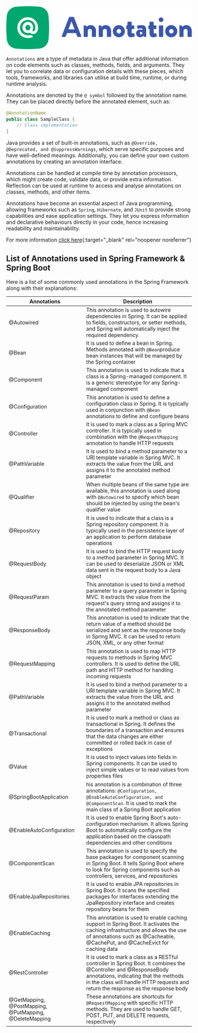 <div align="center">
<img src="./images/AnnotationsLogo.png" alt="SpringLogo">
</div>

`Annotations` are a type of metadata in Java that offer additional information on code elements such as classes, methods, fields, and arguments. They let you to correlate data or configuration details with these pieces, which tools, frameworks, and libraries can utilise at build time, runtime, or during runtime analysis.

Annotations are denoted by the `@ symbol` followed by the annotation name. They can be placed directly before the annotated element, such as:

```java
@AnnotationName
public class SampleClass {
    // Class implementation
}

```
Java provides a set of built-in annotations, such as `@Override, @Deprecated, and @SuppressWarnings`, which serve specific purposes and have well-defined meanings. Additionally, you can define your own custom annotations by creating an annotation interface.

Annotations can be handled at compile time by annotation processors, which might create code, validate data, or provide extra information. Reflection can be used at runtime to access and analyse annotations on classes, methods, and other items.

Annotations have become an essential aspect of Java programming, allowing frameworks such as `Spring`, `Hibernate`, and `JUnit` to provide strong capabilities and ease application settings. They let you express information and declarative behaviours directly in your code, hence increasing readability and maintainability.

For more information [click here](https://www.jitendrazaa.com/blog/java/meta-annotation-annotate-other-annotation/){:target="_blank" rel="noopener noreferrer"}

## List of Annotations used in Spring Framework & Spring Boot

Here is a list of some commonly used annotations in the Spring Framework along with their explanations:

| Annotations                                  | Description                                                                                                                                                                     |
|----------------------------------------------|---------------------------------------------------------------------------------------------------------------------------------------------------------------------------------|
| @Autowired                                   | This annotation is used to autowire dependencies in Spring. It can be applied to fields, constructors, or setter methods, and Spring will automatically inject the required dependency |
| @Bean                                        | It is used to define a bean in Spring. Methods annotated with `@Bean`produce bean instances that will be managed by the Spring container                                         |
| @Component                                   | This annotation is used to indicate that a class is a Spring-managed component. It is a generic stereotype for any Spring-managed component                                     |
| @Configuration                               | This annotation is used to define a configuration class in Spring. It is typically used in conjunction with `@Bean` annotations to define and configure beans                     |
| @Controller                                  |  It is used to mark a class as a Spring MVC controller. It is typically used in combination with the `@RequestMapping` annotation to handle HTTP requests                         |
| @PathVariable                                | It is used to bind a method parameter to a URI template variable in Spring MVC. It extracts the value from the URL and assigns it to the annotated method parameter|
| @Qualifier                                   | When multiple beans of the same type are available, this annotation is used along with `@Autowired` to specify which bean should be injected by using the bean's qualifier value|
| @Repository                                  | It is used to indicate that a class is a Spring repository component. It is typically used in the persistence layer of an application to perform database operations |
| @RequestBody                                 | It is used to bind the HTTP request body to a method parameter in Spring MVC. It can be used to deserialize JSON or XML data sent in the request body to a Java object|
| @RequestParam                                | This annotation is used to bind a method parameter to a query parameter in Spring MVC. It extracts the value from the request's query string and assigns it to the annotated method parameter|
| @ResponseBody                                | This annotation is used to indicate that the return value of a method should be serialized and sent as the response body in Spring MVC. It can be used to return JSON, XML, or any other format|
| @RequestMapping                              | This annotation is used to map HTTP requests to methods in Spring MVC controllers. It is used to define the URL path and HTTP method for handling incoming requests|
| @PathVariable                                | It is used to bind a method parameter to a URI template variable in Spring MVC. It extracts the value from the URL and assigns it to the annotated method parameter|
| @Transactional                               | It is used to mark a method or class as transactional in Spring. It defines the boundaries of a transaction and ensures that the data changes are either committed or rolled back in case of exceptions|
| @Value                                       | It is used to inject values into fields in Spring components. It can be used to inject simple values or to read values from properties files |
| @SpringBootApplication                       | his annotation is a combination of three annotations: `@Configuration, @EnableAutoConfiguration, and @ComponentScan`. It is used to mark the main class of a Spring Boot application|
| @EnableAutoConfiguration                     | It is used to enable Spring Boot's auto-configuration mechanism. It allows Spring Boot to automatically configure the application based on the classpath dependencies and other conditions|
| @ComponentScan                               | This annotation is used to specify the base packages for component scanning in Spring Boot. It tells Spring Boot where to look for Spring components such as controllers, services, and repositories|
| @EnableJpaRepositories                       | It is used to enable JPA repositories in Spring Boot. It scans the specified packages for interfaces extending the JpaRepository interface and creates repository beans for them|
| @EnableCaching                               | This annotation is used to enable caching support in Spring Boot. It activates the caching infrastructure and allows the use of annotations such as @Cacheable, @CachePut, and @CacheEvict for caching data|
| @RestController                              | It is used to mark a class as a RESTful controller in Spring Boot. It combines the @Controller and @ResponseBody annotations, indicating that the methods in the class will handle HTTP requests and return the response as the response body|
| @GetMapping, @PostMapping, @PutMapping, @DeleteMapping | These annotations are shortcuts for `@RequestMapping` with specific HTTP methods. They are used to handle GET, POST, PUT, and DELETE requests, respectively|
 